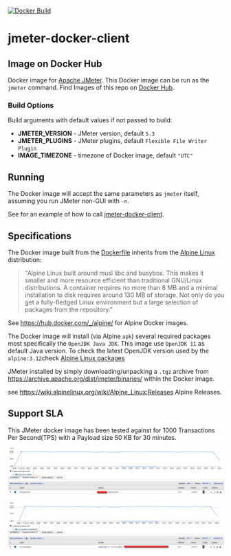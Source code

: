 [![Docker Build](https://img.shields.io/docker/automated/justb4/jmeter.svg)](https://hub.docker.com/r/justb4/jmeter)

# jmeter-docker-client
## Image on Docker Hub

Docker image for [Apache JMeter](http://jmeter.apache.org).
This Docker image can be run as the ``jmeter`` command. 
Find Images of this repo on [Docker Hub](https://hub.docker.com/r/justb4/jmeter).

### Build Options

Build arguments with default values if not passed to build:

- **JMETER_VERSION** - JMeter version, default ``5.3``
- **JMETER_PLUGINS** - JMeter plugins, default ``Flexible File Writer Plugin``
- **IMAGE_TIMEZONE** - timezone of Docker image, default ``"UTC"``

## Running

The Docker image will accept the same parameters as ``jmeter`` itself, assuming
you run JMeter non-GUI with ``-n``.

See for an example of how to call [jmeter-docker-client](https://github.com/dilshan5/jmeter-docker-client-example).

## Specifications

The Docker image built from the 
[Dockerfile](Dockerfile) inherits from the [Alpine Linux](https://www.alpinelinux.org) distribution:

> "Alpine Linux built around musl libc and busybox. This makes it smaller 
> and more resource efficient than traditional GNU/Linux distributions. 
> A container requires no more than 8 MB and a minimal installation to disk 
> requires around 130 MB of storage. 
> Not only do you get a fully-fledged Linux environment but a large selection of packages from the repository."

See https://hub.docker.com/_/alpine/ for Alpine Docker images.

The Docker image will install (via Alpine ``apk``) several required packages most specifically
the ``OpenJDK Java JDK``.  This image use ``OpenJDK 11`` as default Java version. To check the latest OpenJDK version 
used by the ``alpine:3.12``check [Alpine Linux packages](https://pkgs.alpinelinux.org/packages)

JMeter installed by simply downloading/unpacking a ``.tgz`` archive
from https://archive.apache.org/dist/jmeter/binaries/ within the Docker image.

see https://wiki.alpinelinux.org/wiki/Alpine_Linux:Releases Alpine Releases.

## Support SLA

This JMeter docker image has been tested against for 1000 Transactions Per Second(TPS) with a Payload size 50 KB for 30 minutes.

![Screenshot](images/tps_1000.png)

![Screenshot](images/proceess_bytes.png)